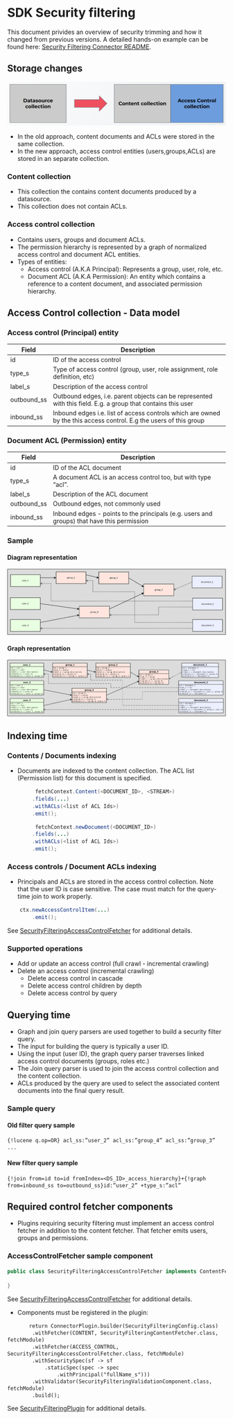 # SDK Security filtering
This document privides an overview of security trimming and how it changed from previous versions. A detailed hands-on 
example can be found here: [Security Filtering Connector README](connectors/security-filtering-connector/README.md).

## Storage changes
![Storage changes](security_filtering_resources/storage_changes.png)

- In the old approach, content documents and ACLs were stored in the same collection.
- In the new approach, access control entities (users,groups,ACLs) are stored in an separate collection.

### Content collection

- This collection the contains content documents produced by a datasource.
- This collection does not contain ACLs.

### Access control collection

- Contains users, groups and document ACLs.
- The permission hierarchy is represented by a graph of normalized access control and document ACL entities.
- Types of entities:
    - Access control (A.K.A Principal): Represents a group, user, role, etc.
    - Document ACL (A.K.A Permission): An entity which contains a reference to a content document, and associated permission hierarchy.

## Access Control collection - Data model
### Access control (Principal) entity

| Field | Description |
| ------- | ------- |
| id | ID of the access control |
| type_s | Type of access control (group, user, role assignment, role definition, etc) |
| label_s | Description of the access control |
| outbound_ss | Outbound edges, i.e. parent objects can be represented with this field. E.g. a group that contains this user |
| inbound_ss | Inbound edges i.e. list of access controls which are owned by the this access control. E.g the users of this group|

### Document ACL (Permission) entity

| Field | Description |
| ------- | ------- |
| id | ID of the ACL document |
| type_s | A document ACL is an access control too, but with type “acl”. |
| label_s | Description of the ACL document |
| outbound_ss | Outbound edges, not commonly used |
| inbound_ss | Inbound edges - points to the principals (e.g. users and groups) that have this permission |

### Sample
#### Diagram representation
![Diagram representation](security_filtering_resources/diagram_representation.png)

#### Graph representation
![Graph representation](security_filtering_resources/graph_representation.png)

## Indexing time
### Contents / Documents indexing

- Documents are indexed to the content collection. The ACL list (Permission list) for this document is specified. 

```java
         fetchContext.Content(<DOCUMENT_ID>, <STREAM>)
        .fields(...)
        .withACLs(<list of ACL Ids>)
        .emit();
```

```java
         fetchContext.newDocument(<DOCUMENT_ID>)
        .fields(...)
        .withACLs(<list of ACL Ids>)
        .emit();
```

### Access controls / Document ACLs indexing

- Principals and ACLs are stored in the access control collection. Note that the user ID is case sensitive. The case must match for the query-time join to work properly.

```java
    ctx.newAccessControlItem(...)
        .emit();
```

See [SecurityFilteringAccessControlFetcher](connectors/security-filtering-connector/src/main/java/com/lucidworks/connector/plugins/security/fetcher/SecurityFilteringAccessControlFetcher.java) for additional details.


### Supported operations

- Add or update an access control (full crawl - incremental crawling)
- Delete an access control (incremental crawling)
    - Delete access control in cascade
    - Delete access control children by depth
    - Delete access control by query

## Querying time

- Graph and join query parsers are used together to build a security filter query.
- The input for building the query is typically a user ID. 
- Using the input (user ID), the graph query parser traverses linked access control documents (groups, roles etc.)
- The Join query parser is used to join the access control collection and the content collection.
- ACLs produced by the query are used to select the associated content documents into the final query result.

### Sample query

#### Old filter query sample
```
{!lucene q.op=OR} acl_ss:”user_2” acl_ss:”group_4” acl_ss:”group_3” ...
```

#### New filter query sample
```
{!join from=id to=id fromIndex=<DS_ID>_access_hierarchy}+{!graph from=inbound_ss to=outbound_ss}id:”user_2” +type_s:”acl”
```
## Required control fetcher components

- Plugins requiring security filtering must implement an access control fetcher in addition to  the content fetcher. That fetcher emits users, groups and permissions.

### AccessControlFetcher sample component

```java
public class SecurityFilteringAccessControlFetcher implements ContentFetcher {
  
}
```

See [SecurityFilteringAccessControlFetcher](connectors/security-filtering-connector/src/main/java/com/lucidworks/connector/plugins/security/fetcher/SecurityFilteringAccessControlFetcher.java) for additional details.


- Components must be registered in the plugin:

```
       return ConnectorPlugin.builder(SecurityFilteringConfig.class)
        .withFetcher(CONTENT, SecurityFilteringContentFetcher.class, fetchModule)
        .withFetcher(ACCESS_CONTROL, SecurityFilteringAccessControlFetcher.class, fetchModule)
        .withSecuritySpec(sf -> sf
            .staticSpec(spec -> spec
                .withPrincipal("fullName_s")))
        .withValidator(SecurityFilteringValidationComponent.class, fetchModule)
        .build();

```

See [SecurityFilteringPlugin](connectors/security-filtering-connector/src/main/java/com/lucidworks/connector/plugins/security/SecurityFilteringPlugin.java) for additional details.
